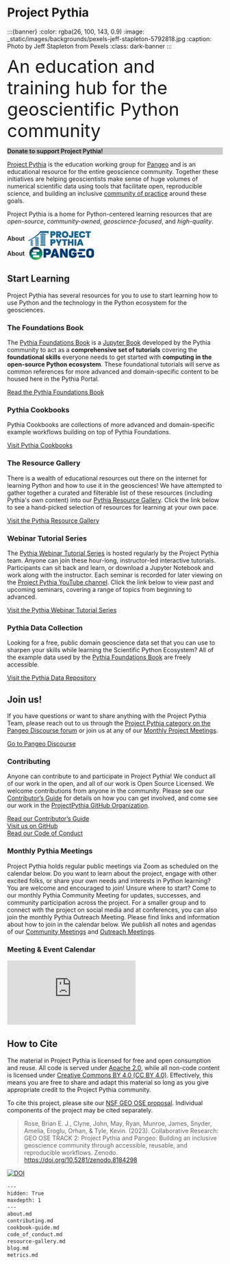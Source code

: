 # Project Pythia

:::{banner}
:color: rgba(26, 100, 143, 0.9)
:image: _static/images/backgrounds/pexels-jeff-stapleton-5792818.jpg
:caption: Photo by Jeff Stapleton from Pexels
:class: dark-banner
:::

<span style="font-size: 2.6rem;">An education and training hub for the geoscientific Python community</span>

<a href="posts/fundraiser.html" role="button" class="btn btn-light btn-lg" style="display: flex; align-items: center; font-weight: 600; text-decoration: none; background-color: #ccc; border: rgba(var(--spt-color-dark), 1);">
         Donate to support Project Pythia!
 </a>

[Project Pythia](about) is the education working group for [Pangeo](https://pangeo.io)
and is an educational resource for the entire geoscience community.
Together these initiatives are helping geoscientists make sense of huge volumes of
numerical scientific data using tools that facilitate open, reproducible science,
and building an inclusive [community of practice](https://en.wikipedia.org/wiki/Community_of_practice)
around these goals.

Project Pythia is a home for Python-centered learning resources that are _open-source_,
_community-owned_, _geoscience-focused_, and _high-quality_.

<span class="d-flex justify-content-center py-4">
    <a href="about.html" role="button" class="btn btn-light btn-lg" style="display: flex; align-items: center; font-weight: 600; text-decoration: none;">
        About <img src="./_static/images/logos/pythia_logo-blue-rtext.svg" alt="Project Pythia" height="35px" style="margin-left: 0.5rem;">
    </a>
    <div class="horizontalgap" style="width:70px"></div>
    <a href="https://pangeo.io/about" role="button" class="btn btn-light btn-lg" style="display: flex; align-items: center; font-weight: 600; text-decoration: none;">
        About <img src="https://raw.githubusercontent.com/pangeo-data/pangeo/master/docs/_static/small_e_logo_cropped.png" alt="Pangeo logo" height="35px" style="margin-left: 0.5rem;">
        <img src="https://raw.githubusercontent.com/pangeo-data/pangeo/master/docs/_static/pangeo_simple_logo.svg" alt="Pangeo" height="22px">
    </a>
</span>


## Start Learning

Project Pythia has several resources for you to use to start learning how to use Python
and the technology in the Python ecosystem for the geosciences.

### The Foundations Book

The [Pythia Foundations Book](https://foundations.projectpythia.org) is a
[Jupyter Book](https://jupyterbook.org/) developed by the Pythia community to
act as a **comprehensive set of tutorials** covering the **foundational skills**
everyone needs to get started with **computing in the open-source Python ecosystem**.
These foundational tutorials will serve as common references for more advanced and
domain-specific content to be housed here in the Pythia Portal.

<span class="d-flex justify-content-center pt-1 pb-3">
    <a href="https://foundations.projectpythia.org" role="button" class="btn btn-primary btn-lg">
        Read the Pythia Foundations Book
    </a>
</span>

### Pythia Cookbooks

Pythia Cookbooks are collections of more advanced and domain-specific example workflows building on top of Pythia Foundations.

<span class="d-flex justify-content-center pt-1 pb-3">
    <a href="https://cookbooks.projectpythia.org" role="button" class="btn btn-primary btn-lg">
        Visit Pythia Cookbooks
    </a>
</span>

### The Resource Gallery

There is a wealth of educational resources out there on the internet for learning
Python and how to use it in the geosciences! We have attempted to gather together
a curated and filterable list of these resources (including Pythia's own content)
into our [Pythia Resource Gallery](/resource-gallery).
Click the link below to see a hand-picked selection of resources for learning at
your own pace.

<span class="d-flex justify-content-center pt-1 pb-3">
    <a href="/resource-gallery.html" role="button" class="btn btn-primary btn-lg">
        Visit the Pythia Resource Gallery
    </a>
</span>

### Webinar Tutorial Series

The [Pythia Webinar Tutorial Series](https://ncar-xdev.github.io/status/tutorials.html) is hosted regularly by the Project Pythia team. Anyone can join
these hour-long, instructor-led interactive tutorials. Participants can
sit back and learn, or download a Jupyter Notebook and work along with
the instructor. Each seminar is recorded for later viewing on the
[Project Pythia YouTube channel](https://www.youtube.com/channel/UCoZPBqJal5uKpO8ZiwzavCw).
Click the link below to view past and upcoming seminars, covering a range of
topics from beginning to advanced.

<span class="d-flex justify-content-center pt-1 pb-3">
    <a href="https://ncar-xdev.github.io/status/tutorials.html" role="button" class="btn btn-primary btn-lg">
        Visit the Pythia Webinar Tutorial Series
    </a>
</span>

### Pythia Data Collection

Looking for a free, public domain geoscience data set that you can use to
sharpen your skills while learning the Scientific Python Ecosystem? All of
the example data used by the [Pythia Foundations Book](https://foundations.projectpythia.org) are freely accessible.

<span class="d-flex justify-content-center pt-1 pb-3">
    <a href="https://github.com/ProjectPythia/pythia-datasets" role="button" class="btn btn-primary btn-lg">
        Visit the Pythia Data Repository
    </a>
</span>

<!--
<a href="/gallery.html">
<div id="galleryCarousel" class="carousel carousel-dark slide py-4" data-bs-ride="carousel">
    <div class="carousel-indicators">
        <button type="button" data-bs-target="#galleryCarousel" data-bs-slide-to="0" class="active" aria-current="true" aria-label="Slide 1"></button>
        <button type="button" data-bs-target="#galleryCarousel" data-bs-slide-to="1" aria-label="Slide 2"></button>
        <button type="button" data-bs-target="#galleryCarousel" data-bs-slide-to="2" aria-label="Slide 3"></button>
    </div>
    <div class="carousel-inner">
        <div class="carousel-item active">
            <img src="_static/images/pexels-brett-sayles-1431822.jpg" height="200" width="400" class="d-block w-100" alt="1"/>
            <div class="carousel-caption d-none d-md-block">
                <h5>Slide 1</h5>
                <p>This is Slide 1.</p>
            </div>
        </div>
        <div class="carousel-item">
            <img src="_static/images/pexels-pixabay-209831.jpg" height="200" width="400"  class="d-block w-100" alt="2"/>
            <div class="carousel-caption d-none d-md-block">
                <h5>Slide 2</h5>
                <p>This is Slide 2.</p>
            </div>
        </div>
        <div class="carousel-item">
            <img src="_static/images/pexels-pixabay-531756.jpg" height="200" width="400"  class="d-block w-100" alt="3"/>
            <div class="carousel-caption d-none d-md-block">
                <h5>Slide 3</h5>
                <p>This is Slide 3.</p>
            </div>
        </div>
    </div>
    <button class="carousel-control-prev" type="button" data-bs-target="#galleryCarousel" data-bs-slide="prev">
        <span class="carousel-control-prev-icon" aria-hidden="true"></span>
        <span class="visually-hidden">Previous</span>
    </button>
    <button class="carousel-control-next" type="button" data-bs-target="#galleryCarousel" data-bs-slide="next">
        <span class="carousel-control-next-icon" aria-hidden="true"></span>
        <span class="visually-hidden">Next</span>
    </button>
</div>
</a>
-->

## Join us!

If you have questions or want to share anything with the Project
Pythia Team, please reach out to us through the [Project Pythia
category on the Pangeo Discourse forum](https://discourse.pangeo.io/c/education/project-pythia/)
or join us at any of our [Monthly Project Meetings](#monthly-pythia-meetings).

<span class="d-flex justify-content-center pt-1 pb-4">
    <a href="https://discourse.pangeo.io/c/education/project-pythia/" role="button" class="btn btn-primary btn-lg">
        Go to Pangeo Discourse
    </a>
</span>

### Contributing

Anyone can contribute to and participate in Project Pythia!
We conduct all of our work in the open, and all of our work is Open Source Licensed.
We welcome contributions from anyone in the community.
Please see our [Contributor’s Guide](/contributing)
for details on how you can get involved, and come see our work in the
[ProjectPythia GitHub Organization](https://github.com/ProjectPythia).

<div class="container">
<div class="row">
<div class="col-12 col-md m-2">
<a class="btn btn-primary btn-lg w-100" href="/contributing.html" role="button">Read our Contributor’s Guide</a>
</div>
<div class="col-12 col-md-3 m-2">
<a class="btn btn-primary btn-lg w-100" href="https://github.com/ProjectPythia" role="button">Visit us on GitHub</a>
</div>
<div class="col-12 col-md-4 m-2">
<a class="btn btn-primary btn-lg w-100" href="/code_of_conduct.html" role="button">Read our Code of Conduct</a>
</div>
</div>
</div>

### Monthly Pythia Meetings

Project Pythia holds regular public meetings via Zoom as scheduled on the calendar below.
Do you want to learn about the project, engage with other excited folks, or share your own needs and interests in Python learning?
You are welcome and encouraged to join! Unsure where to start?
Come to our monthly Pythia Community Meeting for updates, successes, and community participation across the project.
For a smaller group and to connect with the project on social media and at conferences, you can also join the monthly Pythia Outreach Meeting.
Please find links and information about how to join in the calendar below.
We publish all notes and agendas of our
[Community Meetings](https://docs.google.com/document/d/e/2PACX-1vQWQrgHs_G5XyNH5GTFYydH_woUZcyZibdxPUWLpqFUYs20WM93kdx5onwOaizC_3-tfnbreMNQbYAp/pub)
and [Outreach Meetings](https://docs.google.com/document/d/e/2PACX-1vQBAt5B24wig2eh-hxHzgJiXjKCpSeGKsw3PFizZjwH7ka71dagipKwCwQvmE-obmSOfR4Psj2lgbvU/pub).

### Meeting & Event Calendar

<div class="iframe-4x3">
    <iframe src="https://calendar.google.com/calendar/embed?src=c_4qpvf316afd9mv0ci7d2uiafog%40group.calendar.google.com" frameborder="0" scrolling="no"></iframe>
</div>

## How to Cite

The material in Project Pythia is licensed for free and open consumption and reuse. All code is served under [Apache 2.0](https://www.apache.org/licenses/LICENSE-2.0), while all non-code content is licensed under [Creative Commons BY 4.0 (CC BY 4.0)](https://creativecommons.org/licenses/by/4.0/). Effectively, this means you are free to share and adapt this material so long as you give appropriate credit to the Project Pythia community.

To cite this project, please site our [NSF GEO OSE proposal](https://zenodo.org/record/8184298). Individual components of the project may be cited separately.

> Rose, Brian E. J., Clyne, John, May, Ryan, Munroe, James, Snyder, Amelia, Eroglu, Orhan, & Tyle, Kevin. (2023). Collaborative Research: GEO OSE TRACK 2: Project Pythia and            Pangeo: Building an inclusive geoscience community through accessible, reusable, and reproducible workflows. Zenodo. https://doi.org/10.5281/zenodo.8184298

[![DOI](https://zenodo.org/badge/DOI/10.5281/zenodo.8184298.svg)](https://doi.org/10.5281/zenodo.8184298)


```{toctree}
---
hidden: True
maxdepth: 1
---
about.md
contributing.md
cookbook-guide.md
code_of_conduct.md
resource-gallery.md
blog.md
metrics.md
```
